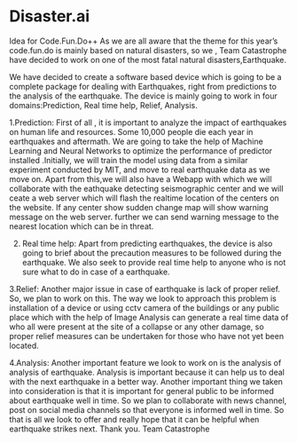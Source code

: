 # Disaster.ai
Idea for Code.Fun.Do++
As we are all aware that the theme for this year’s code.fun.do is mainly based on natural
disasters, so we , Team Catastrophe have decided to work on one of the most fatal natural
disasters,Earthquake.

We have decided to create a software based device which is going to be a complete package
for dealing with Earthquakes, right from predictions to the analysis of the earthquake.
The device is mainly going to work in four domains:Prediction, Real time help, Relief,
Analysis.

1.Prediction:
First of all , it is important to analyze the impact of earthquakes on human life
and resources. Some 10,000 people die each year in earthquakes and aftermath.
We are going to take the help of Machine Learning and Neural Networks to optimize the
performance of predictor installed .Initially, we will train the model using data from a similar
experiment conducted by MIT, and move to real earthquake data as we move on. Apart from this,we will also have a Webapp with which we will collaborate with the eathquake detecting seismographic center and we will ceate a web server which will flash the realtime location of the centers on the website. If any center show sudden change map will show warning message on the web server. further we can send warning message to the nearest location which can be in threat.

2. Real time help:
Apart from predicting earthquakes, the device is also going to brief about the precaution
measures to be followed during the earthquake. We also seek to provide real time help to
anyone who is not sure what to do in case of a earthquake.

3.Relief:
Another major issue in case of earthquake is lack of proper relief. So, we plan to work on this.
The way we look to approach this problem is installation of a device or using cctv camera of the buildings or any
public place which with the help of Image Analysis can generate a real time data of who all were
present at the site of a collapse or any other damage, so proper relief measures can be
undertaken for those who have not yet been located.

4.Analysis:
Another important feature we look to work on is the analysis of analysis of earthquake. Analysis
is important because it can help us to deal with the next earthquake in a better way.
Another important thing we taken into consideration is that it is important for general public to be
informed about earthquake well in time. So we plan to collaborate with news channel, post on
social media channels so that everyone is informed well in time.
So that is all we look to offer and really hope that it can be helpful when earthquake strikes next.
Thank you.
Team Catastrophe
